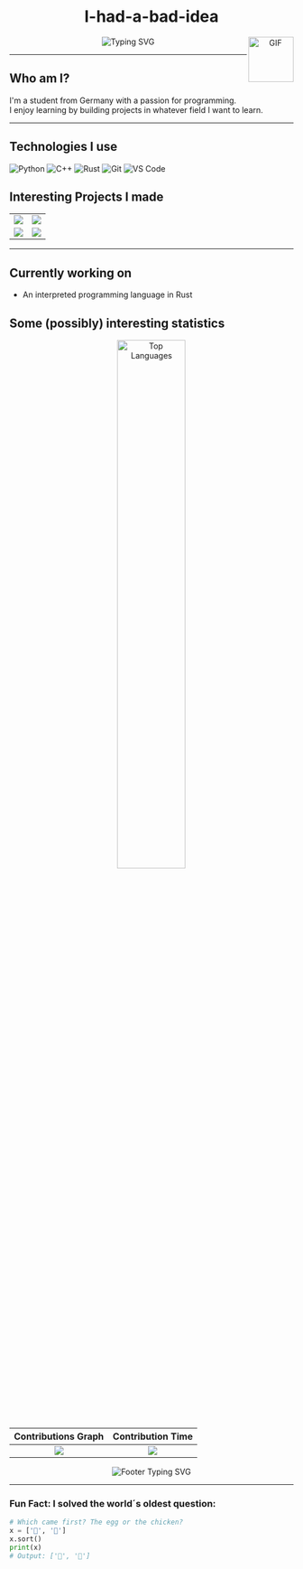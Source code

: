 <div align="center">
  <h1>I-had-a-bad-idea</h1>
  
<img align="right" alt="GIF" width="80px" height="80px" src="https://media.giphy.com/media/du3J3cXyzhj75IOgvA/giphy.gif" />
  
  <img src="https://readme-typing-svg.herokuapp.com?font=JetBrains+Mono&pause=1000&color=58A6FF&center=true&vCenter=true&width=435&lines=Student+from+Germany;I+programm,+therefore+I+am;Join+the+dark+side;Command+line+enjoyer;Tabs+over+spaces" alt="Typing SVG" />
</div>

---

## Who am I?

I'm a student from Germany with a passion for programming.  
I enjoy learning by building projects in whatever field I want to learn.

---

## Technologies I use

![Python](https://img.shields.io/badge/-Python-3776AB?style=flat-square&logo=Python&logoColor=white)
![C++](https://img.shields.io/badge/-C++-00599C?style=flat-square&logo=c%2B%2B&logoColor=white)
![Rust](https://img.shields.io/badge/-Rust-3776AB?style=flat-square&logo=Rust&logoColor=white)
![Git](https://img.shields.io/badge/-Git-F05032?style=flat-square&logo=git&logoColor=white)
![VS Code](https://img.shields.io/badge/-VS%20Code-007ACC?style=flat-square&logo=visual-studio-code&logoColor=white)

## Interesting Projects I made

<table>
  <tr>
    <td>
      <a href="https://github.com/I-had-a-bad-idea/Rasterization-Renderer">
        <img src="https://github-readme-stats.vercel.app/api/pin/?username=I-had-a-bad-idea&repo=Rasterization-Renderer&theme=github_dark&hide_border=true" />
      </a>
    </td>
    <td>
     <a href="https://github.com/I-had-a-bad-idea/Digit-Recognition-Neural-Network">
        <img src="https://github-readme-stats.vercel.app/api/pin/?username=I-had-a-bad-idea&repo=Digit-Recognition-Neural-Network&theme=github_dark&hide_border=true" />
     </a>
    </td>
  </tr>
  <tr>
    <td>
     <a href="https://github.com/I-had-a-bad-idea/Git-GUI">
        <img src="https://github-readme-stats.vercel.app/api/pin/?username=I-had-a-bad-idea&repo=Git-GUI&theme=github_dark&hide_border=true" />
      </a>
    </td>
    <td>
     <a href="https://github.com/I-had-a-bad-idea/Binary-to-morse">
        <img src="https://github-readme-stats.vercel.app/api/pin/?username=I-had-a-bad-idea&repo=Binary-to-morse&theme=github_dark&hide_border=true" />
      </a>
    </td>
  </tr>
</table>

---

## Currently working on

- An interpreted programming language in Rust


## Some (possibly) interesting statistics

<div align="center">
  <img src="https://github-readme-stats.vercel.app/api/top-langs/?username=I-had-a-bad-idea&layout=compact&theme=github_dark&hide_border=true&hide_title=true" alt="Top Languages" width="49%" />

</div>

Contributions Graph             | Contribution Time
:-------------------------:|:-------------------------:
![](https://github-profile-summary-cards.vercel.app/api/cards/profile-details?username=I-had-a-bad-idea&theme=github_dark)  |  ![](http://github-profile-summary-cards.vercel.app/api/cards/productive-time?username=I-had-a-bad-idea&theme=github_dark)


<div align="center">
  <img src="https://readme-typing-svg.herokuapp.com?font=JetBrains+Mono&pause=1000&color=58A6FF&center=true&vCenter=true&width=435&lines=Never+Stop+Learning;Fail+faster,+learn+faster;Code.+Fail.+Learn.+Repeat." alt="Footer Typing SVG" />
</div>

---

### Fun Fact: I solved the world´s oldest question:

```python
# Which came first? The egg or the chicken?
x = ['🥚', '🐔']
x.sort()
print(x)
# Output: ['🐔', '🥚']
```

